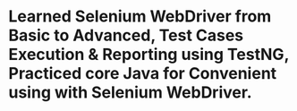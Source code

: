 # Learned Selenium WebDriver from Basic to Advanced, Test Cases Execution & Reporting using TestNG, Practiced core Java for Convenient using with Selenium WebDriver.
